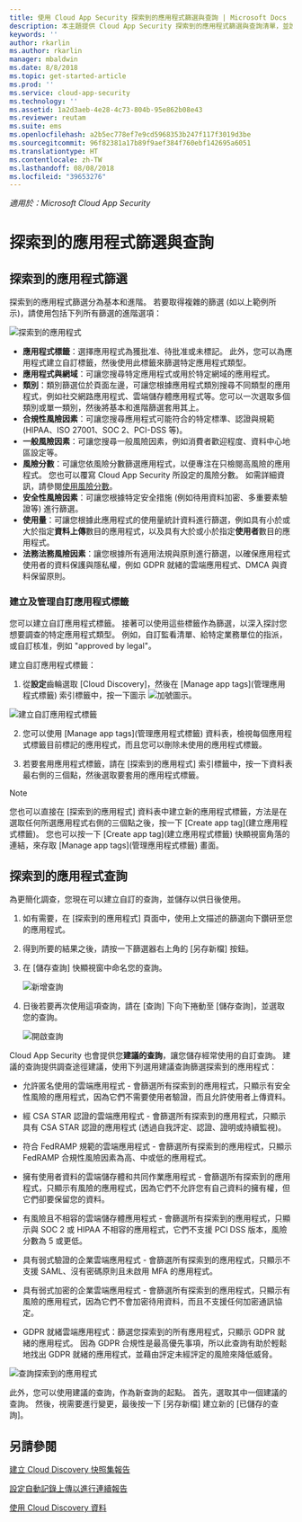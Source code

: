 ```yaml
---
title: 使用 Cloud App Security 探索到的應用程式篩選與查詢 | Microsoft Docs
description: 本主題提供 Cloud App Security 探索到的應用程式篩選與查詢清單，並說明如何使用它們。
keywords: ''
author: rkarlin
ms.author: rkarlin
manager: mbaldwin
ms.date: 8/8/2018
ms.topic: get-started-article
ms.prod: ''
ms.service: cloud-app-security
ms.technology: ''
ms.assetid: 1a2d3aeb-4e28-4c73-804b-95e862b08e43
ms.reviewer: reutam
ms.suite: ems
ms.openlocfilehash: a2b5ec778ef7e9cd5968353b247f117f3019d3be
ms.sourcegitcommit: 96f82381a17b89f9aef384f760ebf142695a6051
ms.translationtype: HT
ms.contentlocale: zh-TW
ms.lasthandoff: 08/08/2018
ms.locfileid: "39653276"
---
```

*適用於：Microsoft Cloud App Security*

# <a name="discovered-app-filters-and-queries"></a>探索到的應用程式篩選與查詢

## <a name="discovered-app-filters"></a>探索到的應用程式篩選

探索到的應用程式篩選分為基本和進階。 若要取得複雜的篩選 (如以上範例所示)，請使用包括下列所有篩選的進階選項：

![探索到的應用程式](./media/discovered-apps.png)  


- **應用程式標籤**：選擇應用程式為獲批准、待批准或未標記。 此外，您可以為應用程式建立自訂標籤，然後使用此標籤來篩選特定應用程式類型。 
- **應用程式與網域**：可讓您搜尋特定應用程式或用於特定網域的應用程式。 
- **類別**：類別篩選位於頁面左邊，可讓您根據應用程式類別搜尋不同類型的應用程式，例如社交網路應用程式、雲端儲存體應用程式等。您可以一次選取多個類別或單一類別，然後將基本和進階篩選套用其上。
- **合規性風險因素**：可讓您搜尋應用程式可能符合的特定標準、認證與規範 (HIPAA、ISO 27001、SOC 2、PCI-DSS 等)。
- **一般風險因素**：可讓您搜尋一般風險因素，例如消費者歡迎程度、資料中心地區設定等。
- **風險分數**：可讓您依風險分數篩選應用程式，以便專注在只檢閱高風險的應用程式。 您也可以覆寫 Cloud App Security 所設定的風險分數。 如需詳細資訊，請參閱[使用風險分數](risk-score.md)。
- **安全性風險因素**：可讓您根據特定安全措施 (例如待用資料加密、多重要素驗證等) 進行篩選。
- **使用量**：可讓您根據此應用程式的使用量統計資料進行篩選，例如具有小於或大於指定**資料上傳**數目的應用程式，以及具有大於或小於指定**使用者**數目的應用程式。
- **法務法務風險因素**：讓您根據所有適用法規與原則進行篩選，以確保應用程式使用者的資料保護與隱私權，例如 GDPR 就緒的雲端應用程式、DMCA 與資料保留原則。

### <a name="creating-and-managing-custom-app-tags"></a>建立及管理自訂應用程式標籤

您可以建立自訂應用程式標籤。 接著可以使用這些標籤作為篩選，以深入探討您想要調查的特定應用程式類型。 例如，自訂監看清單、給特定業務單位的指派，或自訂核准，例如 "approved by legal"。

建立自訂應用程式標籤：

1. 從**設定**齒輪選取 [Cloud Discovery]，然後在 [Manage app tags]\(管理應用程式標籤\) 索引標籤中，按一下圖示 ![加號圖示](./media/plus-icon.png)。 

![建立自訂應用程式標籤](./media/create-app-tag.png)

2. 您可以使用 [Manage app tags]\(管理應用程式標籤) 資料表，檢視每個應用程式標籤目前標記的應用程式，而且您可以刪除未使用的應用程式標籤。

3. 若要套用應用程式標籤，請在 [探索到的應用程式] 索引標籤中，按一下資料表最右側的三個點，然後選取要套用的應用程式標籤。 

> [!NOTE]
>您也可以直接在 [探索到的應用程式] 資料表中建立新的應用程式標籤，方法是在選取任何所選應用程式右側的三個點之後，按一下 [Create app tag]\(建立應用程式標籤)。 您也可以按一下 [Create app tag]\(建立應用程式標籤) 快顯視窗角落的連結，來存取 [Manage app tags]\(管理應用程式標籤) 畫面。

## <a name="discovered-app-queries"></a>探索到的應用程式查詢

為更簡化調查，您現在可以建立自訂的查詢，並儲存以供日後使用。 

1. 如有需要，在 [探索到的應用程式] 頁面中，使用上文描述的篩選向下鑽研至您的應用程式。 

2. 得到所要的結果之後，請按一下篩選器右上角的 [另存新檔] 按鈕。 

3. 在 [儲存查詢] 快顯視窗中命名您的查詢。

   ![新增查詢](./media/new-query.png)

4. 日後若要再次使用這項查詢，請在 [查詢] 下向下捲動至 [儲存查詢]，並選取您的查詢。 

   ![開啟查詢](./media/discovered-app-query.png)


Cloud App Security 也會提供您**建議的查詢**，讓您儲存經常使用的自訂查詢。 建議的查詢提供調查途徑建議，使用下列選用建議查詢篩選探索到的應用程式：

 - 允許匿名使用的雲端應用程式 - 會篩選所有探索到的應用程式，只顯示有安全性風險的應用程式，因為它們不需要使用者驗證，而且允許使用者上傳資料。

 - 經 CSA STAR 認證的雲端應用程式 - 會篩選所有探索到的應用程式，只顯示具有 CSA STAR 認證的應用程式 (透過自我評定、認證、證明或持續監視)。

 - 符合 FedRAMP 規範的雲端應用程式 - 會篩選所有探索到的應用程式，只顯示 FedRAMP 合規性風險因素為高、中或低的應用程式。 

 - 擁有使用者資料的雲端儲存體和共同作業應用程式 - 會篩選所有探索到的應用程式，只顯示有風險的應用程式，因為它們不允許您有自己資料的擁有權，但它們卻要保留您的資料。

 - 有風險且不相容的雲端儲存體應用程式 - 會篩選所有探索到的應用程式，只顯示與 SOC 2 或 HIPAA 不相容的應用程式，它們不支援 PCI DSS 版本，風險分數為 5 或更低。

 - 具有弱式驗證的企業雲端應用程式 - 會篩選所有探索到的應用程式，只顯示不支援 SAML、沒有密碼原則且未啟用 MFA 的應用程式。

 - 具有弱式加密的企業雲端應用程式 - 會篩選所有探索到的應用程式，只顯示有風險的應用程式，因為它們不會加密待用資料，而且不支援任何加密通訊協定。

- GDPR 就緒雲端應用程式：篩選您探索到的所有應用程式，只顯示 GDPR 就緒的應用程式。 因為 GDPR 合規性是最高優先事項，所以此查詢有助於輕鬆地找出 GDPR 就緒的應用程式，並藉由評定未經評定的風險來降低威脅。
 
![查詢探索到的應用程式](./media/queries-discovered-apps.png)

 
此外，您可以使用建議的查詢，作為新查詢的起點。 首先，選取其中一個建議的查詢。 然後，視需要進行變更，最後按一下 [另存新檔] 建立新的 [已儲存的查詢]。


## <a name="see-also"></a>另請參閱
 
[建立 Cloud Discovery 快照集報告](create-snapshot-cloud-discovery-reports.md)

[設定自動記錄上傳以進行連續報告](configure-automatic-log-upload-for-continuous-reports.md)

[使用 Cloud Discovery 資料](working-with-cloud-discovery-data.md)

